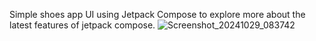 Simple shoes app UI using Jetpack Compose to explore more about the latest features of jetpack compose.
![Screenshot_20241029_083742](https://github.com/user-attachments/assets/e6efb591-40ad-4106-b8de-776acf93b091)
